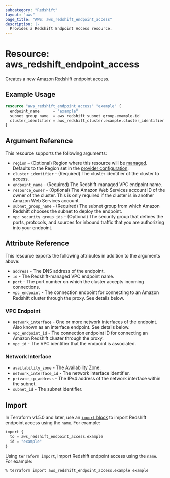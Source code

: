 ```yaml
---
subcategory: "Redshift"
layout: "aws"
page_title: "AWS: aws_redshift_endpoint_access"
description: |-
  Provides a Redshift Endpoint Access resource.
---
```


# Resource: aws_redshift_endpoint_access

Creates a new Amazon Redshift endpoint access.

## Example Usage

```terraform
resource "aws_redshift_endpoint_access" "example" {
  endpoint_name      = "example"
  subnet_group_name  = aws_redshift_subnet_group.example.id
  cluster_identifier = aws_redshift_cluster.example.cluster_identifier
}
```

## Argument Reference

This resource supports the following arguments:

* `region` – (Optional) Region where this resource will be [managed](https://docs.aws.amazon.com/general/latest/gr/rande.html#regional-endpoints). Defaults to the Region set in the [provider configuration](https://registry.terraform.io/providers/hashicorp/aws/latest/docs#aws-configuration-reference).
* `cluster_identifier` - (Required) The cluster identifier of the cluster to access.
* `endpoint_name` - (Required) The Redshift-managed VPC endpoint name.
* `resource_owner` - (Optional) The Amazon Web Services account ID of the owner of the cluster. This is only required if the cluster is in another Amazon Web Services account.
* `subnet_group_name` - (Required) The subnet group from which Amazon Redshift chooses the subnet to deploy the endpoint.
* `vpc_security_group_ids` - (Optional) The security group that defines the ports, protocols, and sources for inbound traffic that you are authorizing into your endpoint.

## Attribute Reference

This resource exports the following attributes in addition to the arguments above:

* `address` - The DNS address of the endpoint.
* `id` - The Redshift-managed VPC endpoint name.
* `port` - The port number on which the cluster accepts incoming connections.
* `vpc_endpoint` - The connection endpoint for connecting to an Amazon Redshift cluster through the proxy. See details below.

### VPC Endpoint

* `network_interface` - One or more network interfaces of the endpoint. Also known as an interface endpoint. See details below.
* `vpc_endpoint_id` - The connection endpoint ID for connecting an Amazon Redshift cluster through the proxy.
* `vpc_id` - The VPC identifier that the endpoint is associated.

### Network Interface

* `availability_zone` - The Availability Zone.
* `network_interface_id` - The network interface identifier.
* `private_ip_address` - The IPv4 address of the network interface within the subnet.
* `subnet_id` - The subnet identifier.

## Import

In Terraform v1.5.0 and later, use an [`import` block](https://developer.hashicorp.com/terraform/language/import) to import Redshift endpoint access using the `name`. For example:

```terraform
import {
  to = aws_redshift_endpoint_access.example
  id = "example"
}
```

Using `terraform import`, import Redshift endpoint access using the `name`. For example:

```console
% terraform import aws_redshift_endpoint_access.example example
```
